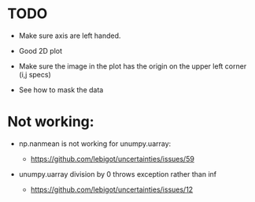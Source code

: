 # TODO

- Make sure axis are left handed.
- Good 2D plot
- Make sure the image in the plot has the origin on the upper left corner (i,j specs)

- See how to mask the data

# Not working:

- np.nanmean is not working for unumpy.uarray:
  - https://github.com/lebigot/uncertainties/issues/59

- unumpy.uarray division by 0 throws exception rather than inf
  - https://github.com/lebigot/uncertainties/issues/12
